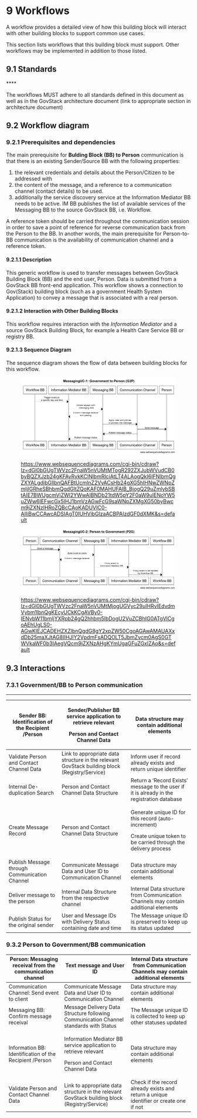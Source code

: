 # 9 Workflows



A workflow provides a detailed view of how this building block will interact with other building blocks to support common use cases.

This section lists workflows that this building block must support. Other workflows may be implemented in addition to those listed.

## 9.1    Standards

&#x20;****&#x20;

The workflows MUST adhere to all standards defined in this document as well as in the GovStack architecture document (link to appropriate section in architecture document)

## 9.2   Workflow diagram <a href="#_z337ya" id="_z337ya"></a>

### 9.2.1 Prerequisites and dependencies <a href="#_3j2qqm3" id="_3j2qqm3"></a>

The main prerequisite for **Bulding Block (BB) to Person** communication is that there is an existing Sender/Source BB with the following properties:

1. the relevant credentials and details about the Person/Citizen to be addressed with
2. the content of the message, and a reference to a communication channel (contact details) to be used.
3. additionally the service discovery service at the Information Mediator BB needs to be active. IM BB publishes the list of available services of the Messaging BB to the source GovStack BB, i.e. Workflow.

A reference token should be carried throughout the communication session in order to save a point of reference for reverse communication back from the Person to the BB. In another words, the main prerequisite for Person-to-BB communication is the availability of communication channel and a reference token.

#### **9.2.1.1      Description**

This generic workflow is used to transfer messages between GovStack Building Block (BB) and the end user, Person. Data is submitted from a GovStack BB front-end application. This workflow shows a connection to Gov(Stack) building block (such as a government Health System Application) to convey a message that is associated with a real person.

#### **9.2.1.2      Interaction with Other Building Blocks**

This workflow requires interaction with the _Information Mediator_ and a source GovStack Building Block, for example a Health Care Service BB or registry BB.

#### **9.2.1.3      Sequence Diagram**

The sequence diagram shows the flow of data between building blocks for this workflow.

<figure><img src=".gitbook/assets/image1.png" alt=""><figcaption><p><a href="https://www.websequencediagrams.com/cgi-bin/cdraw?lz=dGl0bGUgTWVzc2FnaW5nVUMtMTogR292ZXJubWVudCB0byBQZXJzb24gKFAyRykKClNlbmRlciAtLT4ALAogQkI6IFNlbmQgZXYALgdjbGllbnQAFBtUcmlnZ2VyACsHb24gXG5hIHNwZWNpZmljIGRheSBhbmQgdGltZQoKAF0MAHUFAIB_BjogQ29uZmlybSBtAIE7BWUgcmVjZWl2YWwAIBNDb21tdW5pY2F0aW9uIENoYW5uZWw6IEFwcGx5IHJ1bmVzAGwFcG9saWNpZXMgXG50byBwcm9jZXNzIHRoZQBcCAoKADUVIC0-AIIiBwCCAwcADSIAgT0IUHVibGlzaACBPAlzdGF0dXMK&#x26;s=default">https://www.websequencediagrams.com/cgi-bin/cdraw?lz=dGl0bGUgTWVzc2FnaW5nVUMtMTogR292ZXJubWVudCB0byBQZXJzb24gKFAyRykKClNlbmRlciAtLT4ALAogQkI6IFNlbmQgZXYALgdjbGllbnQAFBtUcmlnZ2VyACsHb24gXG5hIHNwZWNpZmljIGRheSBhbmQgdGltZQoKAF0MAHUFAIB_BjogQ29uZmlybSBtAIE7BWUgcmVjZWl2YWwAIBNDb21tdW5pY2F0aW9uIENoYW5uZWw6IEFwcGx5IHJ1bmVzAGwFcG9saWNpZXMgXG50byBwcm9jZXNzIHRoZQBcCAoKADUVIC0-AIIiBwCCAwcADSIAgT0IUHVibGlzaACBPAlzdGF0dXMK&#x26;s=default
</a></p></figcaption></figure>

<figure><img src=".gitbook/assets/image4.png" alt=""><figcaption><p><a href="https://www.websequencediagrams.com/cgi-bin/cdraw?lz=dGl0bGUgTWVzc2FnaW5nVUMtMjogUGVyc29uIHRvIEdvdmVybm1lbnQgKEcyUCkKCgAVBy0-IENvbW11bmljYXRpb24gQ2hhbm5lbDogU2VuZCBhIG0ATgVlCgoAEhUgLS0-AGwKIEJCADEHZXZlbnQgdG8gY2xpZW50CgoAGAwAMAUAXxdDb25maXJtAG8IIHJlY2VpdmFsADQOLT5JbmZvcm0AgS0GTWVkaWF0b3IAegVQcm9jZXNzAHgKYmUgaGFuZGxlZAo&#x26;s=default">https://www.websequencediagrams.com/cgi-bin/cdraw?lz=dGl0bGUgTWVzc2FnaW5nVUMtMjogUGVyc29uIHRvIEdvdmVybm1lbnQgKEcyUCkKCgAVBy0-IENvbW11bmljYXRpb24gQ2hhbm5lbDogU2VuZCBhIG0ATgVlCgoAEhUgLS0-AGwKIEJCADEHZXZlbnQgdG8gY2xpZW50CgoAGAwAMAUAXxdDb25maXJtAG8IIHJlY2VpdmFsADQOLT5JbmZvcm0AgS0GTWVkaWF0b3IAegVQcm9jZXNzAHgKYmUgaGFuZGxlZAo&#x26;s=default</a></p></figcaption></figure>

## **9.3 Interactions**

### **7.3.1 Government/BB to Person communication**

****

| Sender BB: Identification of the Recipient /Person | <p>Sender/Publisher BB service application to retrieve relevant</p><p>Person and Contact Channel Data</p> | Data structure may contain additional elements                                                                                  |
| -------------------------------------------------- | --------------------------------------------------------------------------------------------------------- | ------------------------------------------------------------------------------------------------------------------------------- |
| Validate Person and Contact Channel Data           | Link to appropriate data structure in the relevant GovStack building block (Registry/Service)             | Inform user if record already exists and return unique identifier                                                               |
| Internal De-duplication Search                     | Person and Contact Channel Data Structure                                                                 | Return a ‘Record Exists’ message to the user if it is already in the registration database                                      |
| Create Message Record                              | Person and Contact Channel Data Structure                                                                 | <p>Generate unique ID for this record (auto-increment)</p><p>Create unique token to be carried through the delivery process</p> |
| Publish Message through Communication Channel      | Communicate Message Data and User ID to Communication Channel                                             | Data structure may contain additional elements                                                                                  |
| Deliver message to the person                      | Internal Data Structure from the respective channel                                                       | Internal Data structure from Communication Channels may contain additional elements                                             |
| Publish Status for the original sender             | User and Message IDs with Delivery Status containing date and time                                        | The Message unique ID is preserved to keep up its status updated                                                                |

### **9.3.2** Person to Government/BB communication

| Person: Messaging receival from the communication channel | Text message and User ID                                                                                      | Internal Data structure from Communication Channels may contain additional elements    |
| --------------------------------------------------------- | ------------------------------------------------------------------------------------------------------------- | -------------------------------------------------------------------------------------- |
| Communication Channel: Send event to client               | Communicate Message Data and User ID to Communication Channel                                                 | Data structure may contain additional elements                                         |
| Messaging BB: Confirm message receival                    | Message Delivery Data Structure following Communication Channel standards with Status                         | The Message unique ID is collected to keep up other statuses updated                   |
| Information BB: Identification of the Recipient /Person   | <p>Information Mediator BB service application to retrieve relevant</p><p>Person and Contact Channel Data</p> | Data structure may contain additional elements                                         |
| Validate Person and Contact Channel Data                  | Link to appropriate data structure in the relevant GovStack building block (Registry/Service)                 | Check if the record already exists and return a unique identifier or create one if not |
